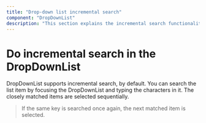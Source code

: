 ```yaml
---
title: "Drop-down list incremental search"
component: "DropDownList"
description: "This section explains the incremental search functionality of the Syncfusion Angular drop-down list component."
---
```


# Do incremental search in the DropDownList

DropDownList supports incremental search, by default. You can search the list item by focusing
the DropDownList and typing the characters in it. The closely matched items are selected
sequentially.

> If the same key is searched once again, the next matched item is selected.